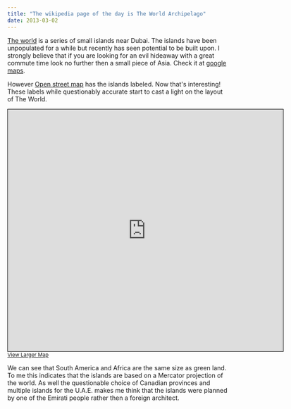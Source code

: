 ```yaml
---
title: "The wikipedia page of the day is The World Archipelago"
date: 2013-03-02
---
```


[The world](https://en.wikipedia.org/wiki/The_World_%28archipelago%29) is a
series of small islands near Dubai. The islands have been unpopulated for a
while but recently has seen potential to be built upon. I strongly believe that
if you are looking for an evil hideaway with a great commute time look no
further then a small piece of Asia. Check it at [google maps](https://goo.gl/maps/2qKX7).


However [Open street
map](https://www.openstreetmap.org/?mlat=25.216667&mlon=55.166667&zoom=12&layers=M)
has the islands labeled.  Now that's interesting! These labels while questionably
accurate start to cast a light on the layout of The World.

<iframe width="625" height="550" frameborder="0" scrolling="no" marginheight="0" marginwidth="0" src="https://www.openstreetmap.org/export/embed.html?bbox=55.1375,25.1895,55.1905,25.2599&amp;layer=mapnik" style="border: 1px solid black"></iframe><br /><small><a href="https://www.openstreetmap.org/?lat=25.2247&amp;lon=55.164&amp;zoom=15&amp;layers=M">View Larger Map</a></small>

We can see that South America and Africa are the same size as green land. To me
this indicates that the islands are based on a Mercator projection of the
world. As well the questionable choice of Canadian provinces and multiple
islands for the U.A.E. makes me think that the islands were planned by one of
the Emirati people rather then a foreign architect.

